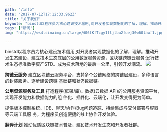 ```yaml
---
path: "/info"
date: "2017-07-12T17:12:33.962Z"
title: "关于我们"
keynote: "binstd以程序员为核心建设技术信用,对开发者实现数据化的了解，理解。推动开发生态建设，建立技术生态底层的公用数据服务资源，区块链跨链云服务;发行技术生态标准数字资产STD。成为技术落地的最后一公里，引领开发潮流。"
tags: ["新闻"]
img: "https://ws4.sinaimg.cn/large/006tKfTcgy1ftjtbu2fuej30w60lawf1.jpg"

---
```


binstd以程序员为核心建设技术信用,对开发者实现数据化的了解，理解。推动开发生态建设，建立技术生态底层的公用数据服务资源，区块链跨链云服务;发行技术生态标准数字资产STD。成为技术落地的最后一公里，引领开发潮流。
![](https://ws4.sinaimg.cn/large/006tKfTcgy1ftjtbu2fuej30w60lawf1.jpg)


**跨链云服务**
建立区块链云服务平台，支持多个公链网络的跨链层建设，多种语言的封装服务。逐步建设跨链 基础链和状态数据链。

**公用资源服务及工具**
打造程序(框架/库)、数据(云数据 API)的公用服务资源平台，实现开发能力和数据能力的组 件化、插件化、云端化，让开发变得更为简单。

提供版本控制系统、IDE、聊天/协作/Bug问题追踪、持续集成与交付部署与容器等云端工具服 务，为程序员创造便捷的线上协作开发体验。

**翻译计划**
推动优质区块链技术普及，建设技术开发生态和开发者社群。
